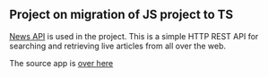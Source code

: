 ## Project on migration of JS project to TS

[News API](https://newsapi.org/) is used in the project. This is a simple HTTP REST API for searching and retrieving live articles from all over the web.

The source app is [over here](https://github.com/Pulya10c/news-JS)
